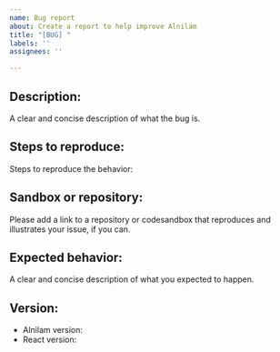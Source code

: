```yaml
---
name: Bug report
about: Create a report to help improve Alnilam
title: "[BUG] "
labels: ''
assignees: ''

---
```


## Description:
A clear and concise description of what the bug is.

## Steps to reproduce:
Steps to reproduce the behavior:

## Sandbox or repository:

Please add a link to a repository or codesandbox that reproduces and illustrates your issue, if you can.

## Expected behavior:
A clear and concise description of what you expected to happen.

## Version:
* Alnilam version:  
* React version:
